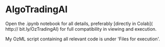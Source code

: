 # AlgoTradingAI
Open the .ipynb notebook for all details, preferably [directly in Colab]( http:// bit.ly/OzTradingAI) for full compatibility in viewing and execution.

My OzML script containing all relevant code is under 'Files for execution'.
